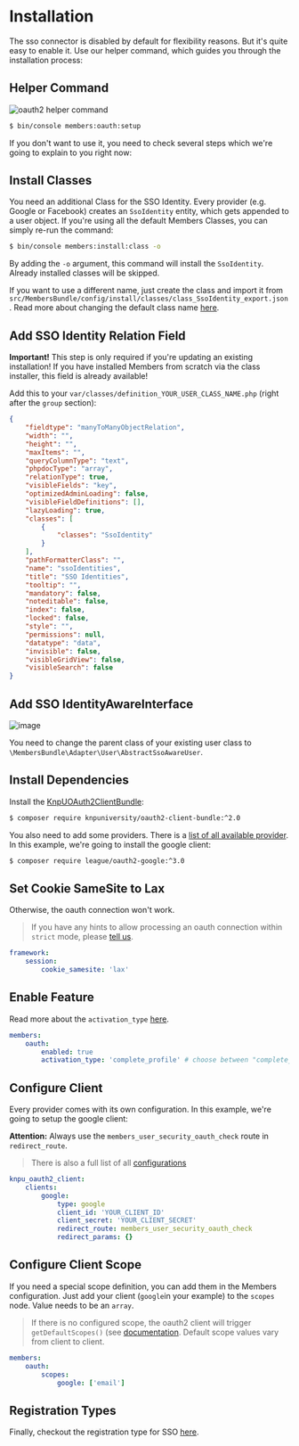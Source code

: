 # Installation
The sso connector is disabled by default for flexibility reasons.
But it's quite easy to enable it. Use our helper command, which guides you through the installation process:

## Helper Command
![oauth2 helper command](https://user-images.githubusercontent.com/700119/68659412-858a6080-0537-11ea-9b13-872e134939b1.png)

```bash
$ bin/console members:oauth:setup
```

If you don't want to use it, you need to check several steps which we're going to explain to you right now:

## Install Classes
You need an additional Class for the SSO Identity. Every provider (e.g. Google or Facebook) creates an `SsoIdentity` entity, which gets appended to a user object.
If you're using all the default Members Classes, you can simply re-run the command:

````bash
$ bin/console members:install:class -o
````

By adding the `-o` argument, this command will install the `SsoIdentity`. Already installed classes will be skipped.

If you want to use a different name, just create the class and import it from `src/MembersBundle/config/install/classes/class_SsoIdentity_export.json`.
Read more about changing the default class name [here](../20_ClassCustomization.md).  

## Add SSO Identity Relation Field

**Important!** This step is only required if you're updating an existing installation! If you have installed Members from scratch via the class installer, this field is already available!

Add this to your `var/classes/definition_YOUR_USER_CLASS_NAME.php` (right after the `group` section):

```json
{
    "fieldtype": "manyToManyObjectRelation",
    "width": "",
    "height": "",
    "maxItems": "",
    "queryColumnType": "text",
    "phpdocType": "array",
    "relationType": true,
    "visibleFields": "key",
    "optimizedAdminLoading": false,
    "visibleFieldDefinitions": [],
    "lazyLoading": true,
    "classes": [
        {
            "classes": "SsoIdentity"
        }
    ],
    "pathFormatterClass": "",
    "name": "ssoIdentities",
    "title": "SSO Identities",
    "tooltip": "",
    "mandatory": false,
    "noteditable": false,
    "index": false,
    "locked": false,
    "style": "",
    "permissions": null,
    "datatype": "data",
    "invisible": false,
    "visibleGridView": false,
    "visibleSearch": false
}
```

## Add SSO IdentityAwareInterface
![image](https://user-images.githubusercontent.com/700119/68705556-90bcab00-058e-11ea-8c7f-483e7bee3c30.png)

You need to change the parent class of your existing user class to `\MembersBundle\Adapter\User\AbstractSsoAwareUser`.

## Install Dependencies
Install the [KnpUOAuth2ClientBundle](https://github.com/knpuniversity/oauth2-client-bundle):

```bash
$ composer require knpuniversity/oauth2-client-bundle:^2.0
```

You also need to add some providers. There is a [list of all available provider](https://github.com/knpuniversity/oauth2-client-bundle#step-1-download-the-client-library). 
In this example, we're going to install the google client:

```bash
$ composer require league/oauth2-google:^3.0
```

## Set Cookie SameSite to Lax
Otherwise, the oauth connection won't work.
> If you have any hints to allow processing an oauth connection within `strict` mode, 
> please [tell us](https://github.com/dachcom-digital/pimcore-members/issues).

```yaml
framework:
    session:
        cookie_samesite: 'lax'
```

## Enable Feature
Read more about the `activation_type` [here](./11_IntegrationTypes.md).

```yaml
members:
    oauth:
        enabled: true
        activation_type: 'complete_profile' # choose between "complete_profile" and  "instant"
```

## Configure Client
Every provider comes with its own configuration. 
In this example, we're going to setup the google client:

**Attention:** Always use the `members_user_security_oauth_check` route in `redirect_route`.

> There is also a full list of all [configurations](https://github.com/knpuniversity/oauth2-client-bundle#configuration)

```yaml
knpu_oauth2_client:
    clients:
        google:
            type: google
            client_id: 'YOUR_CLIENT_ID'
            client_secret: 'YOUR_CLIENT_SECRET'
            redirect_route: members_user_security_oauth_check
            redirect_params: {}
```

## Configure Client Scope
If you need a special scope definition, you can add them in the Members configuration.
Just add your client (`google`in your example) to the `scopes` node. Value needs to be an `array`.

> If there is no configured scope, the oauth2 client will trigger `getDefaultScopes()` (see [documentation](https://github.com/thephpleague/oauth2-client/blob/master/docs/providers/implementing.md#implementing-a-provider). 
> Default scope values vary from client to client.

```yaml
members:
    oauth:
        scopes:
            google: ['email']
```

## Registration Types
Finally, checkout the registration type for SSO [here](../60_RegistrationTypes.md#registration-types-with-sso).
